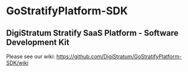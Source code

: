 # GoStratifyPlatform-SDK
## DigiStratum Stratify SaaS Platform - Software Development Kit
Please see our wiki: https://github.com/DigiStratum/GoStratifyPlatform-SDK/wiki

